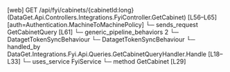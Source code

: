 [web] GET /api/fyi/cabinets/{cabinetId:long}  (DataGet.Api.Controllers.Integrations.FyiController.GetCabinet)  [L56–L65] [auth=Authentication.MachineToMachinePolicy]
  └─ sends_request GetCabinetQuery [L61]
    └─ generic_pipeline_behaviors 2
      └─ DatagetTokenSyncBehaviour
      └─ DatagetTokenSyncBehaviour
    └─ handled_by DataGet.Integrations.Fyi.Api.Queries.GetCabinetQueryHandler.Handle [L18–L33]
      └─ uses_service FyiService
        └─ method GetCabinet [L29]

